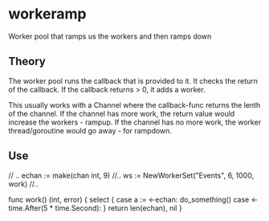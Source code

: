 # workeramp
Worker pool that ramps us the workers and then ramps down

## Theory
The worker pool runs the callback that is provided to it.
It checks the return of the callback.
If the callback returns > 0, it adds a worker.

This usually works with a Channel where the callback-func returns the lenth of the channel.
If the channel has more work, the return value would increase the workers - rampup.
If the channel has no more work, the worker thread/goroutine would go away - for rampdown.

## Use

// ..
echan := make(chan int, 9)
//..
ws := NewWorkerSet("Events", 6, 1000, work)
//..


func work() (int, error) {
select {
	case a := <-echan:
		do_something()
	case <-time.After(5 * time.Second):
	}
  return len(echan), nil
  }
